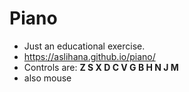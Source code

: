# Piano
* Just an educational exercise. 
* https://aslihana.github.io/piano/
* Controls are:
**Z S X D C V G B H N J M**
* also mouse
